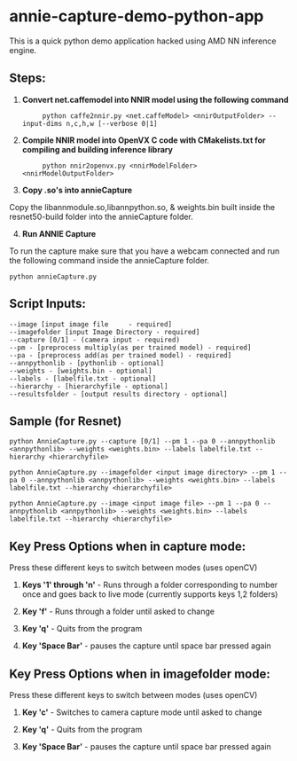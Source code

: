# annie-capture-demo-python-app

This is a quick python demo application hacked using AMD NN inference engine.
## Steps:

1. **Convert net.caffemodel into NNIR model using the following command**
   ````
	    python caffe2nnir.py <net.caffeModel> <nnirOutputFolder> --input-dims n,c,h,w [--verbose 0|1]
   ````
2. **Compile NNIR model into OpenVX C code with CMakelists.txt for compiling and building inference library**
   ````
	    python nnir2openvx.py <nnirModelFolder> <nnirModelOutputFolder>
   ````
3. **Copy .so's into annieCapture**
 
 Copy the libannmodule.so,libannpython.so, & weights.bin built inside the resnet50-build folder into the annieCapture folder.

4. **Run ANNIE Capture**

 To run the capture make sure that you have a webcam connected and run the following command inside the annieCapture folder.

 ````
 python annieCapture.py 
 ````
## Script Inputs:
````
--image [input image file     - required]
--imagefolder [input Image Directory - required]
--capture [0/1] - (camera input - required)
--pm - [preprocess multiply(as per trained model) - required]
--pa - [preprocess add(as per trained model) - required]
--annpythonlib - [pythonlib - optional]
--weights - [weights.bin - optional]
--labels - [labelfile.txt - optional]
--hierarchy - [hierarchyfile - optional]
--resultsfolder - [output results directory - optional]
````
## Sample (for Resnet)
```
python AnnieCapture.py --capture [0/1] --pm 1 --pa 0 --annpythonlib <annpythonlib> --weights <weights.bin> --labels labelfile.txt --hierarchy <hierarchyfile>

python AnnieCapture.py --imagefolder <input image directory> --pm 1 --pa 0 --annpythonlib <annpythonlib> --weights <weights.bin> --labels labelfile.txt --hierarchy <hierarchyfile>

python AnnieCapture.py --image <input image file> --pm 1 --pa 0 --annpythonlib <annpythonlib> --weights <weights.bin> --labels labelfile.txt --hierarchy <hierarchyfile>
```
## Key Press Options when in capture mode:
Press these different keys to switch between modes (uses openCV)
1. **Keys '1' through 'n'** - Runs through a folder corresponding to number once and goes back to live mode (currently supports keys 1,2 folders)

2. **Key 'f'** - Runs through a folder until asked to change

3. **Key 'q'** - Quits from the program

4. **Key 'Space Bar'** - pauses the capture until space bar pressed again

## Key Press Options when in imagefolder mode:
Press these different keys to switch between modes (uses openCV)
 1. **Key 'c'** - Switches to camera capture mode until asked to change
 
 2. **Key 'q'** - Quits from the program
 
 3. **Key 'Space Bar'** - pauses the capture until space bar pressed again
